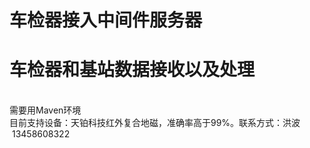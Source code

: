 # 车检器接入中间件服务器
<h1>车检器和基站数据接收以及处理</h1></br>
需要用Maven环境</br>
目前支持设备：天铂科技红外复合地磁，准确率高于99%。联系方式：洪波  13458608322  </br>
